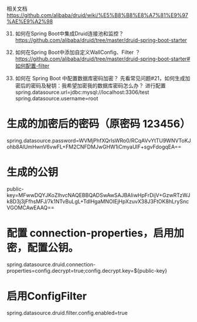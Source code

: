 

相关文档
https://github.com/alibaba/druid/wiki/%E5%B8%B8%E8%A7%81%E9%97%AE%E9%A2%98


31. 如何在Spring Boot中集成Druid连接池和监控？
https://github.com/alibaba/druid/tree/master/druid-spring-boot-starter


31. 如何在Spring Boot中添加自定义WallConfig、Filter ？
https://github.com/alibaba/druid/tree/master/druid-spring-boot-starter#如何配置-filter



32. 如何在 Spring Boot 中配置数据库密码加密？
先看常见问题#21，如何生成加密后的密码及秘钥：我希望加密我的数据库密码怎么办？
进行配置
spring.datasource.url=jdbc:mysql://localhost:3306/test
spring.datasource.username=root
# 生成的加密后的密码（原密码 123456）
spring.datasource.password=WVMjPhfXQrIsWRo0/RCqAVvYtTU9WNVToKJohb8AlUmHwnV6vwFL+FM2CNFDMJwGHW1iCmyaUlF+sgvFdogqEA==
# 生成的公钥
public-key=MFwwDQYJKoZIhvcNAQEBBQADSwAwSAJBAIiwHpFrDijV+GzwRTzWJk8D3j3jFfhsMFJ/7k1NTvBuLgL+TdIHgaMNOIEjHpXzuvX38J3FtOK8hLrySncVGOMCAwEAAQ==
# 配置 connection-properties，启用加密，配置公钥。
spring.datasource.druid.connection-properties=config.decrypt=true;config.decrypt.key=${public-key}
# 启用ConfigFilter
spring.datasource.druid.filter.config.enabled=true